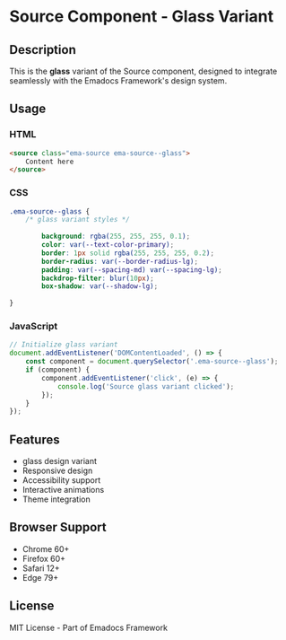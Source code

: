# Source Component - Glass Variant

## Description
This is the **glass** variant of the Source component, designed to integrate seamlessly with the Emadocs Framework's design system.

## Usage

### HTML
```html
<source class="ema-source ema-source--glass">
    Content here
</source>
```

### CSS
```css
.ema-source--glass {
    /* glass variant styles */
    
        background: rgba(255, 255, 255, 0.1);
        color: var(--text-color-primary);
        border: 1px solid rgba(255, 255, 255, 0.2);
        border-radius: var(--border-radius-lg);
        padding: var(--spacing-md) var(--spacing-lg);
        backdrop-filter: blur(10px);
        box-shadow: var(--shadow-lg);
    
}
```

### JavaScript
```javascript
// Initialize glass variant
document.addEventListener('DOMContentLoaded', () => {
    const component = document.querySelector('.ema-source--glass');
    if (component) {
        component.addEventListener('click', (e) => {
            console.log('Source glass variant clicked');
        });
    }
});
```

## Features
- glass design variant
- Responsive design
- Accessibility support
- Interactive animations
- Theme integration

## Browser Support
- Chrome 60+
- Firefox 60+
- Safari 12+
- Edge 79+

## License
MIT License - Part of Emadocs Framework
